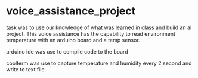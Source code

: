 # voice_assistance_project

task was to use our knowledge of what was learned in class and build an ai project. This voice assistance has the capability to read environment temperature with an arduino board and a temp sensor.

arduino ide was use to compile code to the board

coolterm was use to capture temperature and humidity every 2 second and write to text file.
